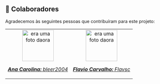 ## 🤝 Colaboradores

Agradecemos às seguintes pessoas que contribuíram para este projeto:

<table>
  <tr>
    <td align="center">
      <a href="#">
        <img src="https://avatars.githubusercontent.com/u/125562229?v=4" width="100px;" alt="era uma foto daora"/><br>
        <sub>
          <p><b><i>Ana Carolina:</i></b> <a href="https://github.com/bleer2004"><i>bleer2004</i></a></p>
        </sub>
      </a>
    </td>
    <td align="center">
    <a href="#">
      <img src="https://avatars.githubusercontent.com/u/124106382?v=4" width="100px;" alt="era uma foto daora"/><br>
      <sub>
        <p><b><i>Flavio Carvalho:</i></b> <a href="https://github.com/Flavsc"><i>Flavsc</i></a></p>
      </sub>
    </a>
  </td>
  </tr>
</table>
